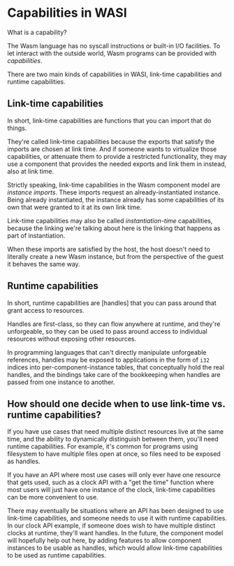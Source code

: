 # Capabilities in WASI

What is a capability?

The Wasm language has no syscall instructions or built-in I/O facilities.
To let interact with the outside world, Wasm programs can be provided
with *capabilities*.

There are two main kinds of capabilities in WASI, link-time capabilities
and runtime capabilities.

## Link-time capabilities

In short, link-time capabilities are functions that you can import that
do things.

They're called link-time capabilities because the exports that satisfy the
imports are chosen at link time. And if someone wants to virtualize those
capabilities, or attenuate them to provide a restricted functionality, they
may use a component that provides the needed exports and link them in
instead, also at link time.

Strictly speaking, link-time capabilities in the Wasm component model are
*instance imports*. These imports request an already-instantiated instance.
Being already instantiated, the instance already has some capabilities of
its own that were granted to it at its own link time.

Link-time capabilities may also be called *instantiation-time* capabilities,
because the linking we're talking about here is the linking that happens
as part of instantiation.

When these imports are satisfied by the host, the host doesn't need to
literally create a new Wasm instance, but from the perspective of the guest
it behaves the same way.

## Runtime capabilities

In short, runtime capabilities are [handles] that you can pass around that
grant access to resources.

Handles are first-class, so they can flow anywhere at runtime, and they're
unforgeable, so they can be used to pass around access to individual
resources without exposing other resources.

In programming languages that can't directly manipulate unforgeable references,
handles may be exposed to applications in the form of `i32` indices into
per-component-instance tables, that conceptually hold the real handles, and
the bindings take care of the bookkeeping when handles are passed from one
instance to another.

## How should one decide when to use link-time vs. runtime capabilities?

If you have use cases that need multiple distinct resources live at the
same time, and the ability to dynamically distinguish between them, you'll
need runtime capabilities. For example, it's common for programs using
filesystem to have multiple files open at once, so files need to be
exposed as handles.

If you have an API where most use cases will only ever have one resource
that gets used, such as a clock API with a "get the time" function where
most users will just have one instance of the clock, link-time capabilities
can be more convenient to use.

There may eventually be situations where an API has been designed to use
link-time capabilities, and someone needs to use it with runtime capabilities.
In our clock API example, if someone does wish to have multiple distinct
clocks at runtime, they'll want handles. In the future, the component model
will hopefully help out here, by adding features to allow component instances
to be usable as handles, which would allow link-time capabilities to be
used as runtime capabilities.

[*handles*]: https://github.com/WebAssembly/component-model/blob/main/design/mvp/Explainer.md#handle-types
